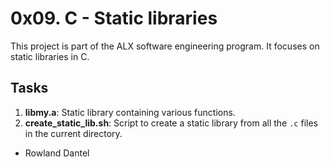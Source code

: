 # 0x09. C - Static libraries

This project is part of the ALX software engineering program. It focuses on static libraries in C.

## Tasks

1. **libmy.a**: Static library containing various functions.
2. **create_static_lib.sh**: Script to create a static library from all the `.c` files in the current directory.


- Rowland Dantel

